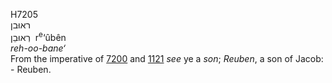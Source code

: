 <body>
  <p>H7205<br>  ראוּבן  <br> רְאוּבֵן  ‎  r<sup>e</sup>‘ûbên  <br><i>reh-oo-bane‘ </i><br>From the imperative of <a href="h7200.htm">7200</a> and <a href="h1121.htm">1121</a>  <i>see</i> ye a <i>son</i>; <i>Reuben</i>, a son of Jacob: - Reuben.<br></p>
 </body>